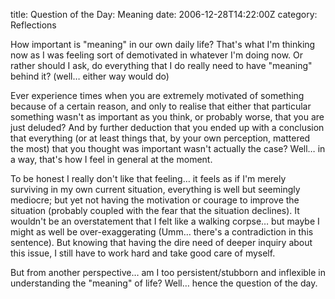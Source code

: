 title: Question of the Day: Meaning
date: 2006-12-28T14:22:00Z
category: Reflections

How important is "meaning" in our own daily life? That's what I'm thinking now as I was feeling sort of demotivated in whatever I'm doing now. Or rather should I ask, do everything that I do really need to have "meaning" behind it? (well… either way would do)

Ever experience times when you are extremely motivated of something because of a certain reason, and only to realise that either that particular something wasn't as important as you think, or probably worse, that you are just deluded? And by further deduction that you ended up with a conclusion that everything (or at least things that, by your own perception, mattered the most) that you thought was important wasn't actually the case? Well… in a way, that's how I feel in general at the moment.

To be honest I really don't like that feeling… it feels as if I'm merely surviving in my own current situation, everything is well but seemingly mediocre; but yet not having the motivation or courage to improve the situation (probably coupled with the fear that the situation declines). It wouldn't be an overstatement that I felt like a walking corpse… but maybe I might as well be over-exaggerating (Umm… there's a contradiction in this sentence). But knowing that having the dire need of deeper inquiry about this issue, I still have to work hard and take good care of myself.

But from another perspective… am I too persistent/stubborn and inflexible in understanding the "meaning" of life? Well… hence the question of the day.
